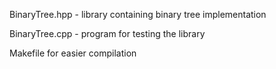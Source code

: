 BinaryTree.hpp - library containing binary tree implementation

BinaryTree.cpp - program for testing the library 

Makefile for easier compilation
